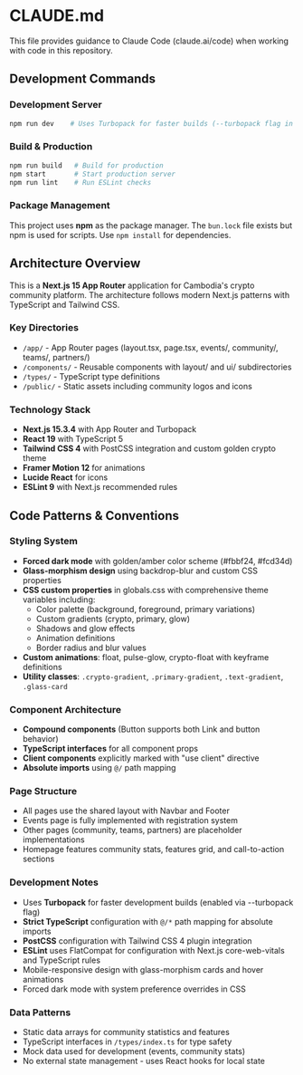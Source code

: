 # CLAUDE.md

This file provides guidance to Claude Code (claude.ai/code) when working with code in this repository.

## Development Commands

### Development Server

```bash
npm run dev    # Uses Turbopack for faster builds (--turbopack flag in package.json)
```

### Build & Production

```bash
npm run build   # Build for production
npm start       # Start production server
npm run lint    # Run ESLint checks
```

### Package Management

This project uses **npm** as the package manager. The `bun.lock` file exists but npm is used for scripts. Use `npm install` for dependencies.

## Architecture Overview

This is a **Next.js 15 App Router** application for Cambodia's crypto community platform. The architecture follows modern Next.js patterns with TypeScript and Tailwind CSS.

### Key Directories

- `/app/` - App Router pages (layout.tsx, page.tsx, events/, community/, teams/, partners/)
- `/components/` - Reusable components with layout/ and ui/ subdirectories
- `/types/` - TypeScript type definitions
- `/public/` - Static assets including community logos and icons

### Technology Stack

- **Next.js 15.3.4** with App Router and Turbopack
- **React 19** with TypeScript 5
- **Tailwind CSS 4** with PostCSS integration and custom golden crypto theme
- **Framer Motion 12** for animations
- **Lucide React** for icons
- **ESLint 9** with Next.js recommended rules

## Code Patterns & Conventions

### Styling System

- **Forced dark mode** with golden/amber color scheme (#fbbf24, #fcd34d)
- **Glass-morphism design** using backdrop-blur and custom CSS properties
- **CSS custom properties** in globals.css with comprehensive theme variables including:
  - Color palette (background, foreground, primary variations)
  - Custom gradients (crypto, primary, glow)
  - Shadows and glow effects
  - Animation definitions
  - Border radius and blur values
- **Custom animations**: float, pulse-glow, crypto-float with keyframe definitions
- **Utility classes**: `.crypto-gradient`, `.primary-gradient`, `.text-gradient`, `.glass-card`

### Component Architecture

- **Compound components** (Button supports both Link and button behavior)
- **TypeScript interfaces** for all component props
- **Client components** explicitly marked with "use client" directive
- **Absolute imports** using `@/` path mapping

### Page Structure

- All pages use the shared layout with Navbar and Footer
- Events page is fully implemented with registration system
- Other pages (community, teams, partners) are placeholder implementations
- Homepage features community stats, features grid, and call-to-action sections

### Development Notes

- Uses **Turbopack** for faster development builds (enabled via --turbopack flag)
- **Strict TypeScript** configuration with `@/*` path mapping for absolute imports
- **PostCSS** configuration with Tailwind CSS 4 plugin integration
- **ESLint** uses FlatCompat for configuration with Next.js core-web-vitals and TypeScript rules
- Mobile-responsive design with glass-morphism cards and hover animations
- Forced dark mode with system preference overrides in CSS

### Data Patterns

- Static data arrays for community statistics and features
- TypeScript interfaces in `/types/index.ts` for type safety
- Mock data used for development (events, community stats)
- No external state management - uses React hooks for local state

